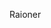 Raioner

<!---
Raioner/Raioner is a ✨ special ✨ repository because its `README.md` (this file) appears on your GitHub profile.
You can click the Preview link to take a look at your changes.
--->
